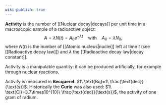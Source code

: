 ```yaml
---
wiki-publish: true
---
```

**Activity** is the number of [[Nuclear decay|decays]] per unit time in a macroscopic sample of a radioactive object:
$$A=\lambda N(t)=A_{0}e^{-\lambda t}\quad\text{with}\quad A_{0}=\lambda N_{0},$$
where $N(t)$ is the number of [[Atomic nucleus|nuclei]] left at time $t$ (see [[Radioactive decay law]]) and $\lambda$ the [[Radioactive decay law|decay constant]].

Activity is a manipulable quantity: it can be produced artificially, for example through nuclear reactions.

Activity is measured in **Becquerel**: $1\ \text{Bq}=1\ \frac{\text{dec}}{\text{s}}$. Historically the **Curie** was also used: $1\ \text{Ci}=3.7\times10^{10}\ \frac{\text{dec}}{\text{s}}$, the activity of one gram of radium.